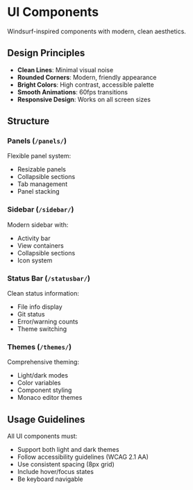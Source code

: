 # UI Components

Windsurf-inspired components with modern, clean aesthetics.

## Design Principles

- **Clean Lines**: Minimal visual noise
- **Rounded Corners**: Modern, friendly appearance  
- **Bright Colors**: High contrast, accessible palette
- **Smooth Animations**: 60fps transitions
- **Responsive Design**: Works on all screen sizes

## Structure

### Panels (`/panels/`)
Flexible panel system:
- Resizable panels
- Collapsible sections
- Tab management
- Panel stacking

### Sidebar (`/sidebar/`)
Modern sidebar with:
- Activity bar
- View containers
- Collapsible sections
- Icon system

### Status Bar (`/statusbar/`)
Clean status information:
- File info display
- Git status
- Error/warning counts
- Theme switching

### Themes (`/themes/`)
Comprehensive theming:
- Light/dark modes
- Color variables
- Component styling
- Monaco editor themes

## Usage Guidelines

All UI components must:
- Support both light and dark themes
- Follow accessibility guidelines (WCAG 2.1 AA)
- Use consistent spacing (8px grid)
- Include hover/focus states
- Be keyboard navigable
